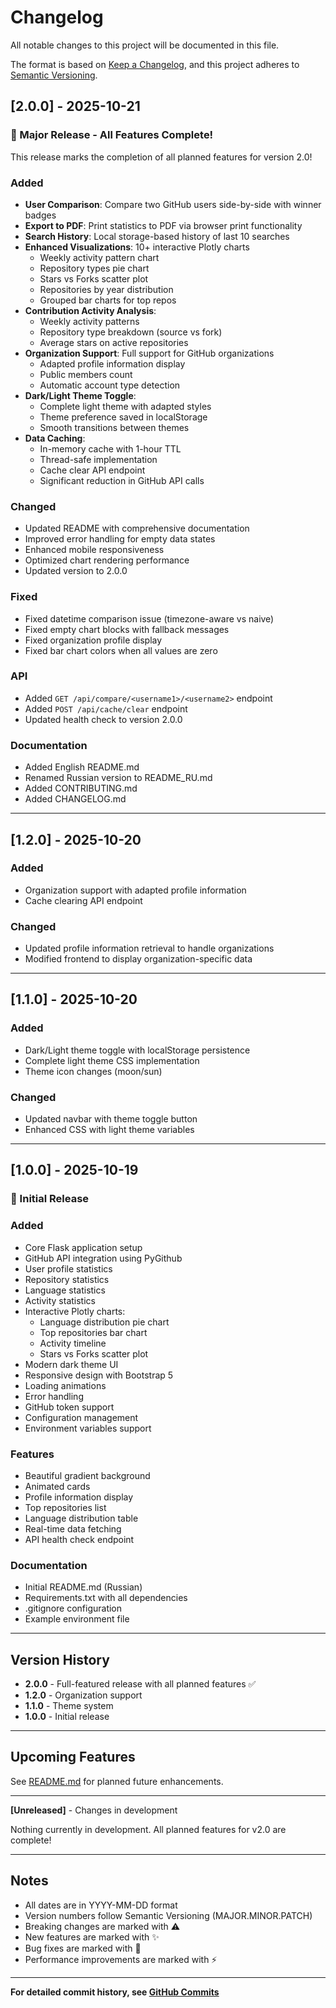 # Changelog

All notable changes to this project will be documented in this file.

The format is based on [Keep a Changelog](https://keepachangelog.com/en/1.0.0/),
and this project adheres to [Semantic Versioning](https://semver.org/spec/v2.0.0.html).

## [2.0.0] - 2025-10-21

### 🎉 Major Release - All Features Complete!

This release marks the completion of all planned features for version 2.0!

### Added
- **User Comparison**: Compare two GitHub users side-by-side with winner badges
- **Export to PDF**: Print statistics to PDF via browser print functionality
- **Search History**: Local storage-based history of last 10 searches
- **Enhanced Visualizations**: 10+ interactive Plotly charts
  - Weekly activity pattern chart
  - Repository types pie chart
  - Stars vs Forks scatter plot
  - Repositories by year distribution
  - Grouped bar charts for top repos
- **Contribution Activity Analysis**: 
  - Weekly activity patterns
  - Repository type breakdown (source vs fork)
  - Average stars on active repositories
- **Organization Support**: Full support for GitHub organizations
  - Adapted profile information display
  - Public members count
  - Automatic account type detection
- **Dark/Light Theme Toggle**: 
  - Complete light theme with adapted styles
  - Theme preference saved in localStorage
  - Smooth transitions between themes
- **Data Caching**: 
  - In-memory cache with 1-hour TTL
  - Thread-safe implementation
  - Cache clear API endpoint
  - Significant reduction in GitHub API calls

### Changed
- Updated README with comprehensive documentation
- Improved error handling for empty data states
- Enhanced mobile responsiveness
- Optimized chart rendering performance
- Updated version to 2.0.0

### Fixed
- Fixed datetime comparison issue (timezone-aware vs naive)
- Fixed empty chart blocks with fallback messages
- Fixed organization profile display
- Fixed bar chart colors when all values are zero

### API
- Added `GET /api/compare/<username1>/<username2>` endpoint
- Added `POST /api/cache/clear` endpoint
- Updated health check to version 2.0.0

### Documentation
- Added English README.md
- Renamed Russian version to README_RU.md
- Added CONTRIBUTING.md
- Added CHANGELOG.md

---

## [1.2.0] - 2025-10-20

### Added
- Organization support with adapted profile information
- Cache clearing API endpoint

### Changed
- Updated profile information retrieval to handle organizations
- Modified frontend to display organization-specific data

---

## [1.1.0] - 2025-10-20

### Added
- Dark/Light theme toggle with localStorage persistence
- Complete light theme CSS implementation
- Theme icon changes (moon/sun)

### Changed
- Updated navbar with theme toggle button
- Enhanced CSS with light theme variables

---

## [1.0.0] - 2025-10-19

### 🎉 Initial Release

### Added
- Core Flask application setup
- GitHub API integration using PyGithub
- User profile statistics
- Repository statistics
- Language statistics
- Activity statistics
- Interactive Plotly charts:
  - Language distribution pie chart
  - Top repositories bar chart
  - Activity timeline
  - Stars vs Forks scatter plot
- Modern dark theme UI
- Responsive design with Bootstrap 5
- Loading animations
- Error handling
- GitHub token support
- Configuration management
- Environment variables support

### Features
- Beautiful gradient background
- Animated cards
- Profile information display
- Top repositories list
- Language distribution table
- Real-time data fetching
- API health check endpoint

### Documentation
- Initial README.md (Russian)
- Requirements.txt with all dependencies
- .gitignore configuration
- Example environment file

---

## Version History

- **2.0.0** - Full-featured release with all planned features ✅
- **1.2.0** - Organization support
- **1.1.0** - Theme system
- **1.0.0** - Initial release

---

## Upcoming Features

See [README.md](README.md) for planned future enhancements.

---

**[Unreleased]** - Changes in development

Nothing currently in development. All planned features for v2.0 are complete!

---

## Notes

- All dates are in YYYY-MM-DD format
- Version numbers follow Semantic Versioning (MAJOR.MINOR.PATCH)
- Breaking changes are marked with ⚠️
- New features are marked with ✨
- Bug fixes are marked with 🐛
- Performance improvements are marked with ⚡

---

**For detailed commit history, see [GitHub Commits](https://github.com/ETsETs777/github-stats-dashboard/commits/main)**

